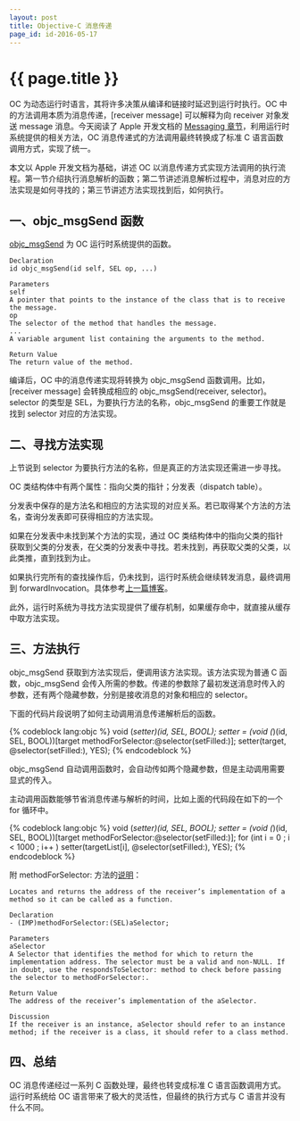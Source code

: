```yaml
---
layout: post
title: Objective-C 消息传递
page_id: id-2016-05-17
---
```


# {{ page.title }}

OC 为动态运行时语言，其将许多决策从编译和链接时延迟到运行时执行。OC 中的方法调用本质为消息传递，[receiver message] 可以解释为向 receiver 对象发送 message 消息。今天阅读了 Apple 开发文档的 [Messaging 章节](https://developer.apple.com/library/mac/documentation/Cocoa/Conceptual/ObjCRuntimeGuide/Articles/ocrtHowMessagingWorks.html#//apple_ref/doc/uid/TP40008048-CH104-SW1])，利用运行时系统提供的相关方法，OC 消息传递式的方法调用最终转换成了标准 C 语言函数调用方式，实现了统一。

本文以 Apple 开发文档为基础，讲述 OC 以消息传递方式实现方法调用的执行流程。第一节介绍执行消息解析的函数；第二节讲述消息解析过程中，消息对应的方法实现是如何寻找的；第三节讲述方法实现找到后，如何执行。

<!-- more -->

## 一、objc_msgSend 函数

[objc_msgSend](https://developer.apple.com/library/mac/documentation/Cocoa/Reference/ObjCRuntimeRef/index.html#//apple_ref/c/func/objc_msgSend) 为 OC 运行时系统提供的函数。

<p></p>

<pre><code>Declaration
id objc_msgSend(id self, SEL op, ...)

Parameters
self
A pointer that points to the instance of the class that is to receive the message.
op
The selector of the method that handles the message.
...
A variable argument list containing the arguments to the method.

Return Value
The return value of the method.
</code></pre>

编译后，OC 中的消息传递实现将转换为 objc_msgSend 函数调用。比如，[receiver message] 会转换成相应的 objc_msgSend(receiver, selector)。selector 的类型是 SEL，为要执行方法的名称，objc_msgSend 的重要工作就是找到 selector 对应的方法实现。

## 二、寻找方法实现

上节说到 selector 为要执行方法的名称，但是真正的方法实现还需进一步寻找。

OC 类结构体中有两个属性：指向父类的指针；分发表（dispatch table）。

分发表中保存的是方法名和相应的方法实现的对应关系。若已取得某个方法的方法名，查询分发表即可获得相应的方法实现。

如果在分发表中未找到某个方法的实现，通过 OC 类结构体中的指向父类的指针获取到父类的分发表，在父类的分发表中寻找。若未找到，再获取父类的父类，以此类推，直到找到为止。

如果执行完所有的查找操作后，仍未找到，运行时系统会继续转发消息，最终调用到 forwardInvocation。具体参考[上一篇博客](http://rob2468.github.io/2016/05/16/JSPatch-Code-Analysis.html)。

此外，运行时系统为寻找方法实现提供了缓存机制，如果缓存命中，就直接从缓存中取方法实现。

## 三、方法执行

objc_msgSend 获取到方法实现后，便调用该方法实现。该方法实现为普通 C 函数，objc_msgSend 会传入所需的参数。传递的参数除了最初发送消息时传入的参数，还有两个隐藏参数，分别是接收消息的对象和相应的 selector。

下面的代码片段说明了如何主动调用消息传递解析后的函数。

{% codeblock lang:objc %}
void (*setter)(id, SEL, BOOL);
setter = (void (*)(id, SEL, BOOL))[target methodForSelector:@selector(setFilled:)];
setter(target, @selector(setFilled:), YES);
{% endcodeblock %}

objc_msgSend 自动调用函数时，会自动传如两个隐藏参数，但是主动调用需要显式的传入。

主动调用函数能够节省消息传递与解析的时间，比如上面的代码段在如下的一个 for 循环中。

{% codeblock lang:objc %}
void (*setter)(id, SEL, BOOL);
setter = (void (*)(id, SEL, BOOL))[target methodForSelector:@selector(setFilled:)];
for (int i = 0 ; i < 1000 ; i++ )
    setter(targetList[i], @selector(setFilled:), YES);
{% endcodeblock %}

附 methodForSelector: 方法的[说明](https://developer.apple.com/documentation/objectivec/nsobject/1418863-methodforselector?language=objc)：

<p></p>

<pre><code>Locates and returns the address of the receiver’s implementation of a method so it can be called as a function.

Declaration
- (IMP)methodForSelector:(SEL)aSelector;

Parameters
aSelector
A Selector that identifies the method for which to return the implementation address. The selector must be a valid and non-NULL. If in doubt, use the respondsToSelector: method to check before passing the selector to methodForSelector:.

Return Value
The address of the receiver’s implementation of the aSelector.

Discussion
If the receiver is an instance, aSelector should refer to an instance method; if the receiver is a class, it should refer to a class method.
</code></pre>

<p></p>

## 四、总结

OC 消息传递经过一系列 C 函数处理，最终也转变成标准 C 语言函数调用方式。运行时系统给 OC 语言带来了极大的灵活性，但最终的执行方式与 C 语言并没有什么不同。
